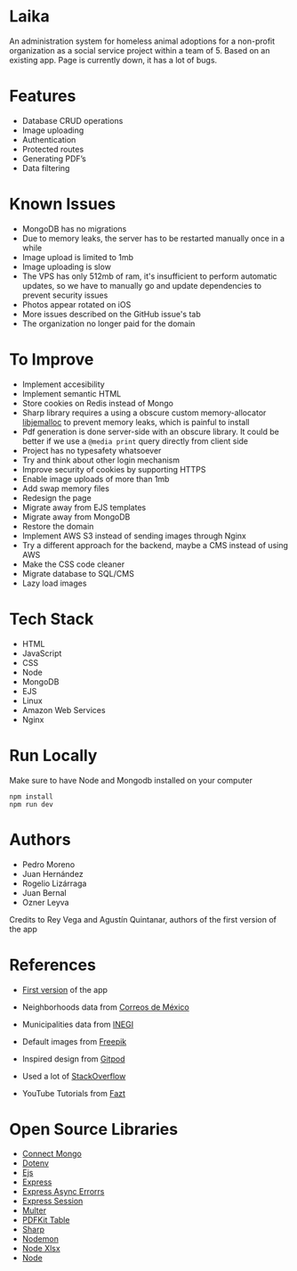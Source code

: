 # Laika

An administration system for homeless animal adoptions for a non-profit organization as a social service project within a team of 5. Based on an existing app. Page is currently down, it has a lot of bugs.

# Features

- Database CRUD operations
- Image uploading
- Authentication
- Protected routes
- Generating PDF’s
- Data filtering

# Known Issues

- MongoDB has no migrations
- Due to memory leaks, the server has to be restarted manually once in a while
- Image upload is limited to 1mb
- Image uploading is slow
- The VPS has only 512mb of ram, it's insufficient to perform automatic updates, so we have to manually go and update dependencies to prevent security issues
- Photos appear rotated on iOS
- More issues described on the GitHub issue's tab
- The organization no longer paid for the domain

# To Improve

- Implement accesibility
- Implement semantic HTML
- Store cookies on Redis instead of Mongo
- Sharp library requires a using a obscure custom memory-allocator [libjemalloc](https://github.com/jemalloc/jemalloc) to prevent memory leaks, which is painful to install
- Pdf generation is done server-side with an obscure library. It could be better if we use a `@media print` query directly from client side
- Project has no typesafety whatsoever
- Try and think about other login mechanism
- Improve security of cookies by supporting HTTPS
- Enable image uploads of more than 1mb
- Add swap memory files
- Redesign the page
- Migrate away from EJS templates
- Migrate away from MongoDB
- Restore the domain
- Implement AWS S3 instead of sending images through Nginx
- Try a different approach for the backend, maybe a CMS instead of using AWS
- Make the CSS code cleaner
- Migrate database to SQL/CMS
- Lazy load images

# Tech Stack

- HTML
- JavaScript
- CSS
- Node
- MongoDB
- EJS
- Linux
- Amazon Web Services
- Nginx

# Run Locally

Make sure to have Node and Mongodb installed on your computer

```console
npm install
npm run dev
```

# Authors

- Pedro Moreno
- Juan Hernández
- Rogelio Lizárraga
- Juan Bernal
- Ozner Leyva

Credits to Rey Vega and Agustín Quintanar, authors of the first version of the app

# References

- [First version](https://github.com/ReyVega/Laika_WebPage) of the app

- Neighborhoods data from [Correos de México](https://www.correosdemexico.gob.mx/SSLServicios/ConsultaCP/CodigoPostal_Exportar.aspx)

- Municipalities data from [INEGI](https://cuentame.inegi.org.mx/monografias/informacion/sin/territorio/div_municipal.aspx?tema=me&e=25)

- Default images from [Freepik](https://www.freepik.es/fotos/perro-mestizo)

- Inspired design from [Gitpod](https://www.gitpod.io/)

- Used a lot of [StackOverflow](https://stackoverflow.com/)

- YouTube Tutorials from [Fazt](https://www.youtube.com/@FaztTech)

# Open Source Libraries

- [Connect Mongo](https://github.com/jdesboeufs/connect-mongo)
- [Dotenv](https://github.com/motdotla/dotenv)
- [Ejs](https://github.com/mde/ejs)
- [Express](https://github.com/expressjs/express)
- [Express Async Errorrs](https://github.com/davidbanham/express-async-errors)
- [Express Session](https://github.com/expressjs/session)
- [Multer](https://github.com/expressjs/multer)
- [PDFKit Table](https://github.com/natancabral/pdfkit-table)
- [Sharp](https://github.com/lovell/sharp)
- [Nodemon](https://github.com/remy/nodemon)
- [Node Xlsx](https://github.com/mgcrea/node-xlsx)
- [Node](https://github.com/nodejs/node)
